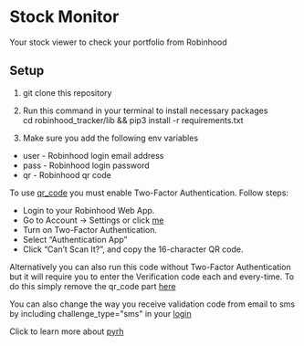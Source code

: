 # Stock Monitor
Your stock viewer to check your portfolio from Robinhood

## Setup

1. git clone this repository

2. Run this command in your terminal to install necessary packages<br/>cd robinhood_tracker/lib && pip3 install -r requirements.txt

2. Make sure you add the following env variables
* user - Robinhood login email address
* pass - Robinhood login password
* qr - Robinhood qr code

To use [qr_code](https://github.com/vignesh1793/robinhood_tracker/blob/master/robinhood.py#L24) you must enable Two-Factor Authentication. Follow steps:
* Login to your Robinhood Web App.
* Go to Account -> Settings or click [me](https://robinhood.com/account/settings)
* Turn on Two-Factor Authentication.
* Select “Authentication App”
* Click “Can’t Scan It?”, and copy the 16-character QR code.

Alternatively you can also run this code without Two-Factor Authentication but it will require you to enter the Verification code each and every-time. To do this simply remove the qr_code part [here](https://github.com/vignesh1793/robinhood_tracker/blob/master/robinhood.py#L24)

You can also change the way you receive validation code from email to sms by including challenge_type="sms" in your [login](https://github.com/vignesh1793/robinhood_tracker/blob/master/robinhood.py#L24)

Click to learn more about [pyrh](https://pypi.org/project/pyrh/)
